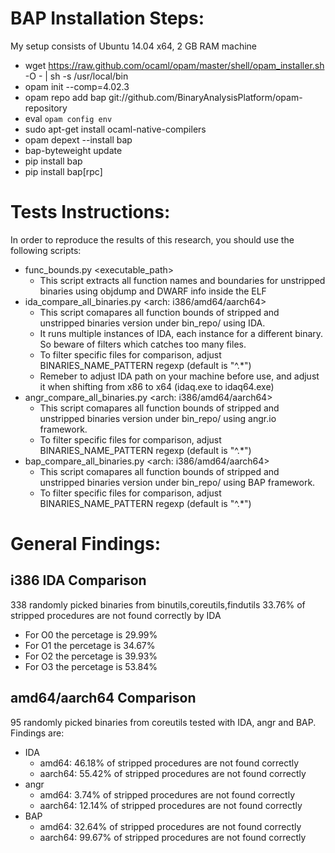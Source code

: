 BAP Installation Steps:
=======================
My setup consists of Ubuntu 14.04 x64, 2 GB RAM machine
- wget https://raw.github.com/ocaml/opam/master/shell/opam_installer.sh -O - | sh -s /usr/local/bin
- opam init --comp=4.02.3
- opam repo add bap git://github.com/BinaryAnalysisPlatform/opam-repository
- eval `opam config env`
- sudo apt-get install ocaml-native-compilers
- opam depext --install bap
- bap-byteweight update
- pip install bap
- pip install bap[rpc]

Tests Instructions:
===================
In order to reproduce the results of this research, you should use the following scripts:
- func_bounds.py <executable_path>
	- This script extracts all function names and boundaries for unstripped binaries using objdump and DWARF info inside the ELF
- ida_compare_all_binaries.py <arch: i386/amd64/aarch64>
	- This script comapares all function bounds of stripped and unstripped binaries version under bin_repo/<arch> using IDA.
	- It runs multiple instances of IDA, each instance for a different binary. So beware of filters which catches too many files.
	- To filter specific files for comparison, adjust BINARIES_NAME_PATTERN regexp (default is "^.*")
	- Remeber to adjust IDA path on your machine before use, and adjust it when shifting from x86 to x64 (idaq.exe to idaq64.exe)
- angr_compare_all_binaries.py <arch: i386/amd64/aarch64>
	- This script comapares all function bounds of stripped and unstripped binaries version under bin_repo/<arch> using angr.io framework.
	- To filter specific files for comparison, adjust BINARIES_NAME_PATTERN regexp (default is "^.*")
- bap_compare_all_binaries.py <arch: i386/amd64/aarch64>
	- This script comapares all function bounds of stripped and unstripped binaries version under bin_repo/<arch> using BAP framework.
	- To filter specific files for comparison, adjust BINARIES_NAME_PATTERN regexp (default is "^.*")

General Findings:
==================
i386 IDA Comparison
------------------------
338 randomly picked binaries from binutils,coreutils,findutils
33.76% of stripped procedures are not found correctly by IDA
- For O0 the percetage is 29.99%
- For O1 the percetage is 34.67%
- For O2 the percetage is 39.93%
- For O3 the percetage is 53.84%

amd64/aarch64 Comparison
------------------------
95 randomly picked binaries from coreutils tested with IDA, angr and BAP. Findings are:
- IDA
	- amd64: 46.18% of stripped procedures are not found correctly
	- aarch64: 55.42% of stripped procedures are not found correctly
- angr
	- amd64: 3.74% of stripped procedures are not found correctly
	- aarch64: 12.14% of stripped procedures are not found correctly
- BAP
	- amd64: 32.64% of stripped procedures are not found correctly
	- aarch64: 99.67% of stripped procedures are not found correctly